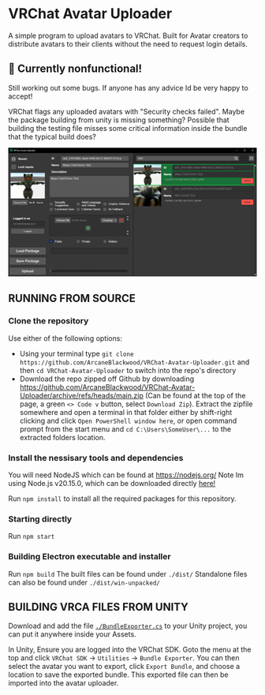 # VRChat Avatar Uploader
A simple program to upload avatars to VRChat.  Built for Avatar creators to distribute avatars to their clients without the need to request login details.

## 🚨 Currently nonfunctional!
Still working out some bugs.  If anyone has any advice Id be very happy to accept!

VRChat flags any uploaded avatars with "Security checks failed".  Maybe the package building from unity is missing something?  Possible that building the testing file misses some critical information inside the bundle that the typical build does?

<p align="center">
  <img src="./program-preview.png" alt="image">
</p>


## RUNNING FROM SOURCE

### Clone the repository
Use either of the following options:
- Using your terminal type `git clone https://github.com/ArcaneBlackwood/VRChat-Avatar-Uploader.git` and then `cd VRChat-Avatar-Uploader` to switch into the repo's directory
- Download the repo zipped off Github by downloading https://github.com/ArcaneBlackwood/VRChat-Avatar-Uploader/archive/refs/heads/main.zip (Can be found at the top of the page, a green `<> Code v` button, select `Download Zip`).  Extract the zipfile somewhere and open a terminal in that folder either by shift-right clicking and click `Open PowerShell window here`, or open command prompt from the start menu and `cd C:\Users\SomeUser\...` to the extracted folders location.

### Install the nessisary tools and dependencies
You will need NodeJS which can be found at https://nodejs.org/ 
Note Im using Node.js v20.15.0, which can be downloaded directly [here!](https://nodejs.org/dist/v20.15.1/node-v20.15.1-x64.msi)

Run `npm install` to install all the required packages for this repository.

### Starting directly
Run `npm start`

### Building Electron executable and installer
Run `npm build`
The built files can be found under `./dist/`
Standalone files can also be found under `./dist/win-unpacked/`


## BUILDING VRCA FILES FROM UNITY

Download and add the file [`./BundleExporter.cs`](https://raw.githubusercontent.com/ArcaneBlackwood/VRChat-Avatar-Uploader/main/BundleExporter.cs) to your Unity project, you can put it anywhere inside your Assets.

In Unity, Ensure you are logged into the VRChat SDK. Goto the menu at the top and click `VRChat SDK` -> `Utilities` -> `Bundle Exporter`.  You can then select the avatar you want to export, click `Export Bundle`, and choose a location to save the exported bundle.  This exported file can then be imported into the avatar uploader.